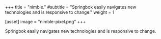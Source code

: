 +++
title = "nimble."
#subtitle = "Springbok easily navigates new technologies and is responsive to change."
weight = 1

[asset]
  image = "nimble-pixel.png"
+++

Springbok easily navigates new technologies and is responsive to change.
